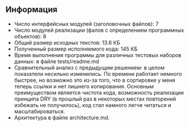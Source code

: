 ## Информация
* Число интерфейсных модулей (заголовочных файлов): 7
* Число модулей реализации (фалов с определением программных объектов): 8
* Общий размер исходных текстов: 13.6 КБ
* Полученный размер исполняемого кода: 145 КБ
* Время выполнения программы для различных тестовых наборов данных: в файле tests/readme.md
* Сравнительный анализ с предыдущим решением: в целом показатели несильно изменились. По времени работает немного быстрее, но возможно это из-за того, что в сортировке у меня теперь ссылки и нет лишнего копирования. Основным преимуществом является чистота кода, возможность реализации принципа DRY (в прошлый раз в некоторых местах повторений избежать не получилось), код стал намного легче читаться и масштабироваться.
* Архитектура в файле architecture.md.